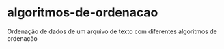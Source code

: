 # algoritmos-de-ordenacao
Ordenação de dados de um arquivo de texto com diferentes algoritmos de ordenação 
